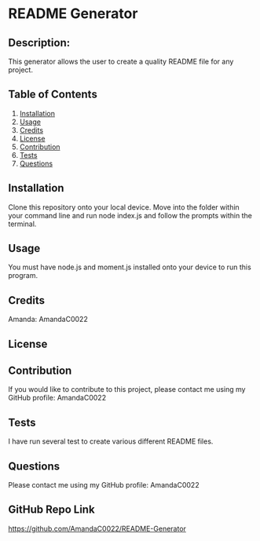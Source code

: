 # README Generator

## Description: 
This generator allows the user to create a quality README file for any project.

## Table of Contents 
1. [Installation](#installation)
2. [Usage](#usage)
3. [Credits](#credits)
4. [License](#license)
5. [Contribution](#contribution)
6. [Tests](#tests)
7. [Questions](#questions)

## Installation  
Clone this repository onto your local device. Move into the folder within your command line and run node index.js and follow the prompts within the terminal. 

## Usage  
You must have node.js and moment.js installed onto your device to run this program. 

## Credits 
Amanda: AmandaC0022

## License 


## Contribution
If you would like to contribute to this project, please contact me using my GitHub profile: AmandaC0022 

## Tests 
I have run several test to create various different README files. 

## Questions 

Please contact me using my GitHub profile: AmandaC0022 

## GitHub Repo Link 
https://github.com/AmandaC0022/README-Generator